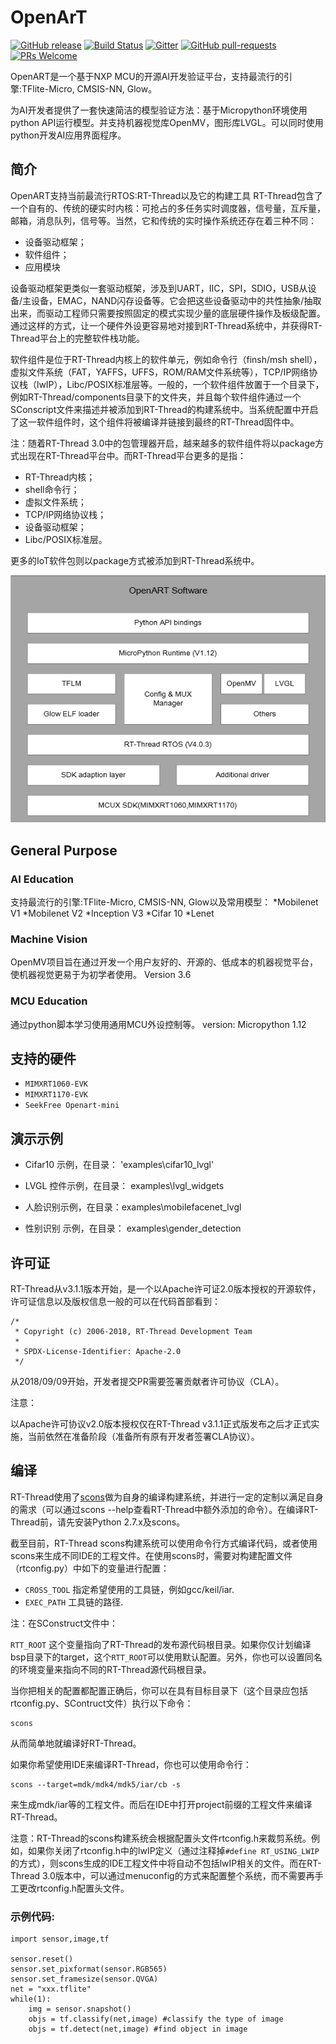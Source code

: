 # OpenArT

[![GitHub release](https://img.shields.io/github/release/RT-Thread/rt-thread.svg)](https://github.com/RT-Thread/rt-thread/releases)
[![Build Status](https://travis-ci.org/RT-Thread/rt-thread.svg)](https://travis-ci.org/RT-Thread/rt-thread)
[![Gitter](https://badges.gitter.im/Join%20Chat.svg)](https://gitter.im/RT-Thread/rt-thread?utm_source=badge&utm_medium=badge&utm_campaign=pr-badge&utm_content=badge)
[![GitHub pull-requests](https://img.shields.io/github/issues-pr/RT-Thread/rt-thread.svg)](https://github.com/RT-Thread/rt-thread/pulls)
[![PRs Welcome](https://img.shields.io/badge/PRs-welcome-brightgreen.svg?style=flat)](https://github.com/RT-Thread/rt-thread/pulls)

OpenART是一个基于NXP MCU的开源AI开发验证平台，支持最流行的引擎:TFlite-Micro, CMSIS-NN, Glow。

为AI开发者提供了一套快速简洁的模型验证方法：基于Micropython环境使用python API运行模型。并支持机器视觉库OpenMV，图形库LVGL。可以同时使用python开发AI应用界面程序。

## 简介

OpenART支持当前最流行RTOS:RT-Thread以及它的构建工具
RT-Thread包含了一个自有的、传统的硬实时内核：可抢占的多任务实时调度器，信号量，互斥量，邮箱，消息队列，信号等。当然，它和传统的实时操作系统还存在着三种不同：

* 设备驱动框架；
* 软件组件；
* 应用模块

设备驱动框架更类似一套驱动框架，涉及到UART，IIC，SPI，SDIO，USB从设备/主设备，EMAC，NAND闪存设备等。它会把这些设备驱动中的共性抽象/抽取出来，而驱动工程师只需要按照固定的模式实现少量的底层硬件操作及板级配置。通过这样的方式，让一个硬件外设更容易地对接到RT-Thread系统中，并获得RT-Thread平台上的完整软件栈功能。

软件组件是位于RT-Thread内核上的软件单元，例如命令行（finsh/msh shell），虚拟文件系统（FAT，YAFFS，UFFS，ROM/RAM文件系统等），TCP/IP网络协议栈（lwIP），Libc/POSIX标准层等。一般的，一个软件组件放置于一个目录下，例如RT-Thread/components目录下的文件夹，并且每个软件组件通过一个 SConscript文件来描述并被添加到RT-Thread的构建系统中。当系统配置中开启了这一软件组件时，这个组件将被编译并链接到最终的RT-Thread固件中。

注：随着RT-Thread 3.0中的包管理器开启，越来越多的软件组件将以package方式出现在RT-Thread平台中。而RT-Thread平台更多的是指：

* RT-Thread内核；
* shell命令行；
* 虚拟文件系统；
* TCP/IP网络协议栈；
* 设备驱动框架；
* Libc/POSIX标准层。

更多的IoT软件包则以package方式被添加到RT-Thread系统中。

![Framework](documentation/framework.png)

## General Purpose

### AI Education

支持最流行的引擎:TFlite-Micro, CMSIS-NN, Glow以及常用模型： 
*Mobilenet V1
*Mobilenet V2
*Inception V3
*Cifar 10
*Lenet

### Machine Vision

OpenMV项目旨在通过开发一个用户友好的、开源的、低成本的机器视觉平台，使机器视觉更易于为初学者使用。
Version 3.6

### MCU Education

通过python脚本学习使用通用MCU外设控制等。
version: Micropython 1.12

## 支持的硬件

* ```MIMXRT1060-EVK```
* ```MIMXRT1170-EVK```
* ```SeekFree Openart-mini```

## 演示示例

- Cifar10 示例，在目录： 'examples\cifar10_lvgl'

- LVGL 控件示例，在目录： examples\lvgl_widgets

- 人脸识别示例，在目录：examples\mobilefacenet_lvgl

- 性别识别 示例，在目录： examples\gender_detection

## 许可证

RT-Thread从v3.1.1版本开始，是一个以Apache许可证2.0版本授权的开源软件，许可证信息以及版权信息一般的可以在代码首部看到：

    /*
     * Copyright (c) 2006-2018, RT-Thread Development Team
     *
     * SPDX-License-Identifier: Apache-2.0
     */

从2018/09/09开始，开发者提交PR需要签署贡献者许可协议（CLA）。

注意：

以Apache许可协议v2.0版本授权仅在RT-Thread v3.1.1正式版发布之后才正式实施，当前依然在准备阶段（准备所有原有开发者签署CLA协议）。

## 编译

RT-Thread使用了[scons](http://www.scons.org)做为自身的编译构建系统，并进行一定的定制以满足自身的需求（可以通过scons --help查看RT-Thread中额外添加的命令）。在编译RT-Thread前，请先安装Python 2.7.x及scons。

截至目前，RT-Thread scons构建系统可以使用命令行方式编译代码，或者使用scons来生成不同IDE的工程文件。在使用scons时，需要对构建配置文件（rtconfig.py）中如下的变量进行配置：

* ```CROSS_TOOL``` 指定希望使用的工具链，例如gcc/keil/iar. 
* ```EXEC_PATH``` 工具链的路径. 

注：在SConstruct文件中：

```RTT_ROOT``` 这个变量指向了RT-Thread的发布源代码根目录。如果你仅计划编译bsp目录下的target，这个`RTT_ROOT`可以使用默认配置。另外，你也可以设置同名的环境变量来指向不同的RT-Thread源代码根目录。

当你把相关的配置都配置正确后，你可以在具有目标目录下（这个目录应包括rtconfig.py、SContruct文件）执行以下命令：

    scons 

从而简单地就编译好RT-Thread。

如果你希望使用IDE来编译RT-Thread，你也可以使用命令行：

    scons --target=mdk/mdk4/mdk5/iar/cb -s 

来生成mdk/iar等的工程文件。而后在IDE中打开project前缀的工程文件来编译RT-Thread。

注意：RT-Thread的scons构建系统会根据配置头文件rtconfig.h来裁剪系统。例如，如果你关闭了rtconfig.h中的lwIP定义（通过注释掉```#define RT_USING_LWIP```的方式），则scons生成的IDE工程文件中将自动不包括lwIP相关的文件。而在RT-Thread 3.0版本中，可以通过menuconfig的方式来配置整个系统，而不需要再手工更改rtconfig.h配置头文件。

### 示例代码:

```
import sensor,image,tf

sensor.reset()
sensor.set_pixformat(sensor.RGB565)
sensor.set_framesize(sensor.QVGA)
net = "xxx.tflite"
while(1):
    img = sensor.snapshot()
    objs = tf.classify(net,image) #classify the type of image
    objs = tf.detect(net,image) #find object in image
```
